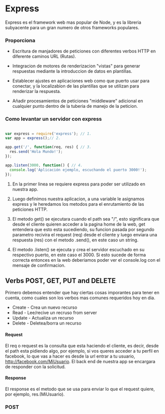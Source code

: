 # Express
Express es el framework web mas popular de Node, y es la libreria subyacente para un gran numero de otros frameworks populares. 
<!-- Basicamente se usa para poder levantar un servidor, hacer pedidos y enviar datos a la api -->

### **Proporciona**

* Escritura de manjadores de peticiones con diferentes verbos HTTP en diferente caminos URL (Rutas).

* Integracion de motores de renderizacion "vistas" para generar respuestas mediante la introduccion de datos en plantillas.

* Establecer ajustes en aplicaciones web como que puerto usar para conectar, y la localizabion de las plantillas que se utilizan para renderizar la respuesta.

* Añadir procesamientos de peticiones "middleware" adicional en cualquier punto dentro de la tuberia de manejo de la peticion.

### Como levantar un servidor con express

``` JavaScript

var express = require('express'); // 1.
var app = express();// 2.

app.get('/', function(req, res) { // 3.
  res.send('Hola Mundo!');
});

app.listen(3000, function() { // 4.
  console.log('Aplicación ejemplo, escuchando el puerto 3000!');
});
```

1) En la primer linea se requiere express para poder ser utilizado en nuestra app.

2) Luego definimos nuestra aplicacion, a una variable le asignamos express y le heredamos los metodos para el enrutamiento de las peticiones HTTP.

3) El metodo get() se ejecutara cuando el path sea "/", esto significara que desde el cliente quieren acceder a la pagina home de la web, get entendera que esto esta sucediendo, su funcion pasada por segundo parametro recivira el request (req) desde el cliente y luego enviara una respuesta (res) con el metodo .send(), en este caso un string.

4) El metodo .listen() se ejecuta y crea el servidor escuchado en su respectivo puerto, en este caso el 3000. Si esto sucede de forma correcta entonces en la web deberiamos poder ver el console.log con el mensaje de confirmacion.

## Verbs POST, GET, PUT and DELETE

Primero debemos entender que hay ciertas cosas imporantes para tener en cuenta, como cuales son los verbos mas comunes requeridos hoy en dia.

* Create - Crea un nuevo recurso
* Read - Lee/recive un recruso from server
* Update - Actualiza un recurso
* Delete - Deletea/borra un recurso

#### Request

El req o request es la consulta que esta haciendo el cliente, es decir, desde el path esta pidiendo algo, por ejemplo, si vos queres acceder a tu perfil en facebook, lo que vas a hacer es desde la url entrar a tu usuario, http://facebook.com/MiUsuario. El back end de nuestra app se encargara de responder con la solicitud.

#### Response

El response es el metodo que se usa para enviar lo que el request quiere, por ejemplo, res.(MiUsuario).

### POST

